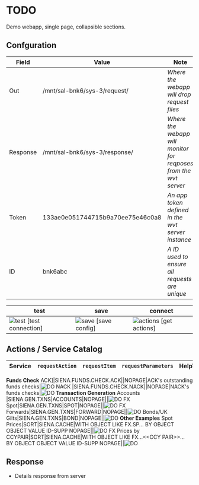 [do]: https://github.com/mt1976/mwt-QM-dev/blob/master/.resources/themes/unicons-line-6563ff/play.svg "Execute Action"
[test]: https://github.com/mt1976/mwt-QM-dev/blob/master/.resources/themes/unicons-line-6563ff/cloud-question.svg "Test Configuration"
[save]: https://github.com/mt1976/mwt-QM-dev/blob/master/.resources/themes/unicons-line-6563ff/save.svg "Save Current Config"
[actions]: https://github.com/mt1976/mwt-QM-dev/blob/master/.resources/themes/unicons-line-6563ff/file-question-alt.svg "Refresh Service Catalog"


# TODO

Demo webapp, single page, collapsible sections. 

## Confguration
Field | Value | Note | tag
--- | --- | --- | ---
Out|/mnt/sal-bnk6/sys-3/request/|*Where the webapp will drop request files*|N/A
Response|/mnt/sal-bnk6/sys-3/response/|*Where the webapp will monitor for reqposes from the wvt server*|N/A
Token|133ae0e051744715b9a70ee75e46c0a8|*An app token defined in the wvt server instance*|`appToken`
ID|bnk6abc|*A ID used to ensure all requests are unique*|`uniqueID`

test|save|connect
---|---|---
![test] [test connection] |![save] [save config] |![actions] [get actions] 

## Actions / Service Catalog 
Service|`requestAction`|`requestItem`|`requestParameters`|HelpText|Go
---|---|---|---|---|---
**Funds Check** 
  ACK]|SIENA.FUNDS.CHECK.ACK||NOPAGE|ACK&#39;s outstanding funds checks|![DO]
  NACK |SIENA.FUNDS.CHECK.NACK||NOPAGE|NACK&#39;s funds checks|![DO]
**Transaction Generation**
  Accounts |SIENA.GEN.TXNS|ACCOUNTS|NOPAGE||![DO]
  FX Spot|SIENA.GEN.TXNS|SPOT|NOPAGE||![DO]
  FX Forwards|SIENA.GEN.TXNS|FORWARD|NOPAGE||![DO]
  Bonds/UK Gilts|SIENA.GEN.TXNS|BOND|NOPAGE||![DO]
**Other Examples**
 Spot Prices|SORT|SIENA.CACHE|WITH OBJECT LIKE FX.SP... BY OBJECT OBJECT VALUE ID-SUPP NOPAGE||![DO]
 FX Prices by CCYPAIR|SORT|SIENA.CACHE|WITH OBJECT LIKE FX...&lt;&lt;CCY PAIR&gt;&gt;... BY OBJECT OBJECT VALUE ID-SUPP NOPAGE||![DO]
## Response
+  Details response from server

